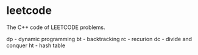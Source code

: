 leetcode
========

The C++ code of LEETCODE problems.

dp - dynamic programming
bt - backtracking
rc - recurion
dc - divide and conquer
ht - hash table

